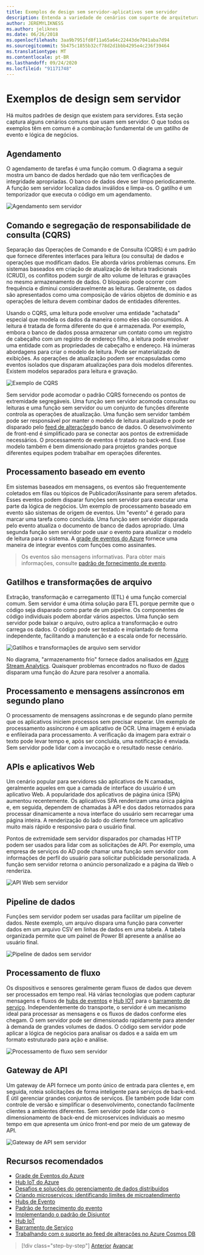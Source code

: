 ```yaml
---
title: Exemplos de design sem servidor-aplicativos sem servidor
description: Entenda a variedade de cenários com suporte de arquiteturas sem servidor, do agendamento e do processamento baseado em evento até gatilhos de arquivo e processo de fluxo.
author: JEREMYLIKNESS
ms.author: jeliknes
ms.date: 06/26/2018
ms.openlocfilehash: 3aa9b7951fd8f11a65a64c22443de7041aba7d94
ms.sourcegitcommit: 5b475c1855b32cf78d2d1bbb4295e4c236f39464
ms.translationtype: MT
ms.contentlocale: pt-BR
ms.lasthandoff: 09/24/2020
ms.locfileid: "91171748"
---
```

# <a name="serverless-design-examples"></a>Exemplos de design sem servidor

Há muitos padrões de design que existem para servidores. Esta seção captura alguns cenários comuns que usam sem servidor. O que todos os exemplos têm em comum é a combinação fundamental de um gatilho de evento e lógica de negócios.

## <a name="scheduling"></a>Agendamento

O agendamento de tarefas é uma função comum. O diagrama a seguir mostra um banco de dados herdado que não tem verificações de integridade apropriadas. O banco de dados deve ser limpo periodicamente. A função sem servidor localiza dados inválidos e limpa-os. O gatilho é um temporizador que executa o código em um agendamento.

![Agendamento sem servidor](./media/serverless-scheduling.png)

## <a name="command-and-query-responsibility-segregation-cqrs"></a>Comando e segregação de responsabilidade de consulta (CQRS)

Separação das Operações de Comando e de Consulta (CQRS) é um padrão que fornece diferentes interfaces para leitura (ou consulta) de dados e operações que modificam dados. Ele aborda vários problemas comuns. Em sistemas baseados em criação de atualização de leitura tradicionais (CRUD), os conflitos podem surgir de alto volume de leituras e gravações no mesmo armazenamento de dados. O bloqueio pode ocorrer com frequência e diminui consideravelmente as leituras. Geralmente, os dados são apresentados como uma composição de vários objetos de domínio e as operações de leitura devem combinar dados de entidades diferentes.

Usando o CQRS, uma leitura pode envolver uma entidade "achatada" especial que modela os dados da maneira como eles são consumidos. A leitura é tratada de forma diferente do que é armazenada. Por exemplo, embora o banco de dados possa armazenar um contato como um registro de cabeçalho com um registro de endereço filho, a leitura pode envolver uma entidade com as propriedades de cabeçalho e endereço. Há inúmeras abordagens para criar o modelo de leitura. Pode ser materializado de exibições. As operações de atualização podem ser encapsuladas como eventos isolados que disparam atualizações para dois modelos diferentes. Existem modelos separados para leitura e gravação.

![Exemplo de CQRS](./media/cqrs-example.png)

Sem servidor pode acomodar o padrão CQRS fornecendo os pontos de extremidade segregáveis. Uma função sem servidor acomoda consultas ou leituras e uma função sem servidor ou um conjunto de funções diferente controla as operações de atualização. Uma função sem servidor também pode ser responsável por manter o modelo de leitura atualizado e pode ser disparado pelo [feed de alterações](/azure/cosmos-db/change-feed)do banco de dados. O desenvolvimento de front-end é simplificado para se conectar aos pontos de extremidade necessários. O processamento de eventos é tratado no back-end. Esse modelo também é bem dimensionado para projetos grandes porque diferentes equipes podem trabalhar em operações diferentes.

## <a name="event-based-processing"></a>Processamento baseado em evento

Em sistemas baseados em mensagens, os eventos são frequentemente coletados em filas ou tópicos de Publicador/Assinante para serem afetados. Esses eventos podem disparar funções sem servidor para executar uma parte da lógica de negócios. Um exemplo de processamento baseado em evento são sistemas de origem de eventos. Um "evento" é gerado para marcar uma tarefa como concluída. Uma função sem servidor disparada pelo evento atualiza o documento de banco de dados apropriado. Uma segunda função sem servidor pode usar o evento para atualizar o modelo de leitura para o sistema. A [grade de eventos do Azure](/azure/event-grid/overview) fornece uma maneira de integrar eventos com funções como assinantes.

> Os eventos são mensagens informativas. Para obter mais informações, consulte [padrão de fornecimento de evento](/azure/architecture/patterns/event-sourcing).

## <a name="file-triggers-and-transformations"></a>Gatilhos e transformações de arquivo

Extração, transformação e carregamento (ETL) é uma função comercial comum. Sem servidor é uma ótima solução para ETL porque permite que o código seja disparado como parte de um pipeline. Os componentes de código individuais podem abordar vários aspectos. Uma função sem servidor pode baixar o arquivo, outro aplica a transformação e outro carrega os dados. O código pode ser testado e implantado de forma independente, facilitando a manutenção e a escala onde for necessário.

![Gatilhos e transformações de arquivo sem servidor](./media/serverless-file-triggers.png)

No diagrama, "armazenamento frio" fornece dados analisados em [Azure Stream Analytics](/azure/stream-analytics). Quaisquer problemas encontrados no fluxo de dados disparam uma função do Azure para resolver a anomalia.

## <a name="asynchronous-background-processing-and-messaging"></a>Processamento e mensagens assíncronos em segundo plano

O processamento de mensagens assíncronas e de segundo plano permite que os aplicativos iniciem processos sem precisar esperar. Um exemplo de processamento assíncrono é um aplicativo de OCR. Uma imagem é enviada e enfileirada para processamento. A verificação da imagem para extrair o texto pode levar tempo e, após ser concluída, uma notificação é enviada. Sem servidor pode lidar com a invocação e o resultado nesse cenário.

## <a name="web-apps-and-apis"></a>APIs e aplicativos Web

Um cenário popular para servidores são aplicativos de N camadas, geralmente aqueles em que a camada de interface do usuário é um aplicativo Web. A popularidade dos aplicativos de página única (SPA) aumentou recentemente. Os aplicativos SPA renderizam uma única página e, em seguida, dependem de chamadas à API e dos dados retornados para processar dinamicamente a nova interface do usuário sem recarregar uma página inteira. A renderização do lado do cliente fornece um aplicativo muito mais rápido e responsivo para o usuário final.

Pontos de extremidade sem servidor disparados por chamadas HTTP podem ser usados para lidar com as solicitações de API. Por exemplo, uma empresa de serviços do AD pode chamar uma função sem servidor com informações de perfil do usuário para solicitar publicidade personalizada. A função sem servidor retorna o anúncio personalizado e a página da Web o renderiza.

![API Web sem servidor](./media/serverless-web-api.png)

## <a name="data-pipeline"></a>Pipeline de dados

Funções sem servidor podem ser usadas para facilitar um pipeline de dados. Neste exemplo, um arquivo dispara uma função para converter dados em um arquivo CSV em linhas de dados em uma tabela. A tabela organizada permite que um painel de Power BI apresente a análise ao usuário final.

![Pipeline de dados sem servidor](./media/serverless-data-pipeline.png)

## <a name="stream-processing"></a>Processamento de fluxo

Os dispositivos e sensores geralmente geram fluxos de dados que devem ser processados em tempo real. Há várias tecnologias que podem capturar mensagens e fluxos de [hubs de eventos](/azure/event-hubs/event-hubs-what-is-event-hubs) e [Hub IOT](/azure/iot-hub) para o [barramento de serviço](/azure/service-bus). Independentemente do transporte, o servidor é um mecanismo ideal para processar as mensagens e os fluxos de dados conforme eles chegam. O sem servidor pode ser dimensionado rapidamente para atender à demanda de grandes volumes de dados. O código sem servidor pode aplicar a lógica de negócios para analisar os dados e a saída em um formato estruturado para ação e análise.

![Processamento de fluxo sem servidor](./media/serverless-stream-processing.png)

## <a name="api-gateway"></a>Gateway de API

Um gateway de API fornece um ponto único de entrada para clientes e, em seguida, roteia solicitações de forma inteligente para serviços de back-end. É útil gerenciar grandes conjuntos de serviços. Ele também pode lidar com controle de versão e simplificar o desenvolvimento, conectando facilmente clientes a ambientes diferentes. Sem servidor pode lidar com o dimensionamento de back-end de microservices individuais ao mesmo tempo em que apresenta um único front-end por meio de um gateway de API.

![Gateway de API sem servidor](./media/serverless-api-gateway.png)

## <a name="recommended-resources"></a>Recursos recomendados

- [Grade de Eventos do Azure](/azure/event-grid/overview)
- [Hub IoT do Azure](/azure/iot-hub)
- [Desafios e soluções do gerenciamento de dados distribuídos](../microservices/architect-microservice-container-applications/distributed-data-management.md)
- [Criando microserviços: identificando limites de microatendimento](/azure/architecture/microservices/microservice-boundaries)
- [Hubs de Evento](/azure/event-hubs/event-hubs-what-is-event-hubs)
- [Padrão de fornecimento do evento](/azure/architecture/patterns/event-sourcing)
- [Implementando o padrão de Disjuntor](../microservices/implement-resilient-applications/implement-circuit-breaker-pattern.md)
- [Hub IoT](/azure/iot-hub)
- [Barramento de Serviço](/azure/service-bus)
- [Trabalhando com o suporte ao feed de alterações no Azure Cosmos DB](/azure/cosmos-db/change-feed)

>[!div class="step-by-step"]
>[Anterior](serverless-architecture-considerations.md) 
> [Avançar](azure-serverless-platform.md)
